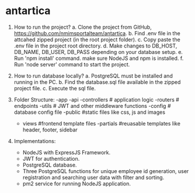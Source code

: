 # antartica

1. How to run the project?
    a. Clone the project from GitHub, https://github.com/nmimsportalteam/antartica.
    b. Find .env file in the attcahed zipped project (in the root project folder).
    c. Copy paste the .env file in the project root directory.
    d. Make changes to DB_HOST, DB_NAME, DB_USER, DB_PASS depending on your database setup. 
    e. Run 'npm install' command. make sure NodeJS and npm is installed.
    f. Run 'node server' command to start the project.

2. How to run database locally?
    a. PostgreSQL must be installed and running in the PC.
    b. Find the database.sql file available in the zipped project file.
    c. Execute the sql file.


3. Folder Structure:
    -app
        -api
            -controllers # application logic
            -routers # endpoints
            -utils # JWT and other middleware functions
    -config # database config file
    -public #static files like css, js and images
    - views #frontend template files
        -partials #reuasable templates like header, footer, sidebar
        
4. Implementations:
    - NodeJS with ExpressJS Framework.
    - JWT for authentication.
    - PostgreSQL database.
    - Three PostgreSQL functions for unique employee id generation, user registration and searching user data with filter and sorting.
    - pm2 service for running NodeJS application.